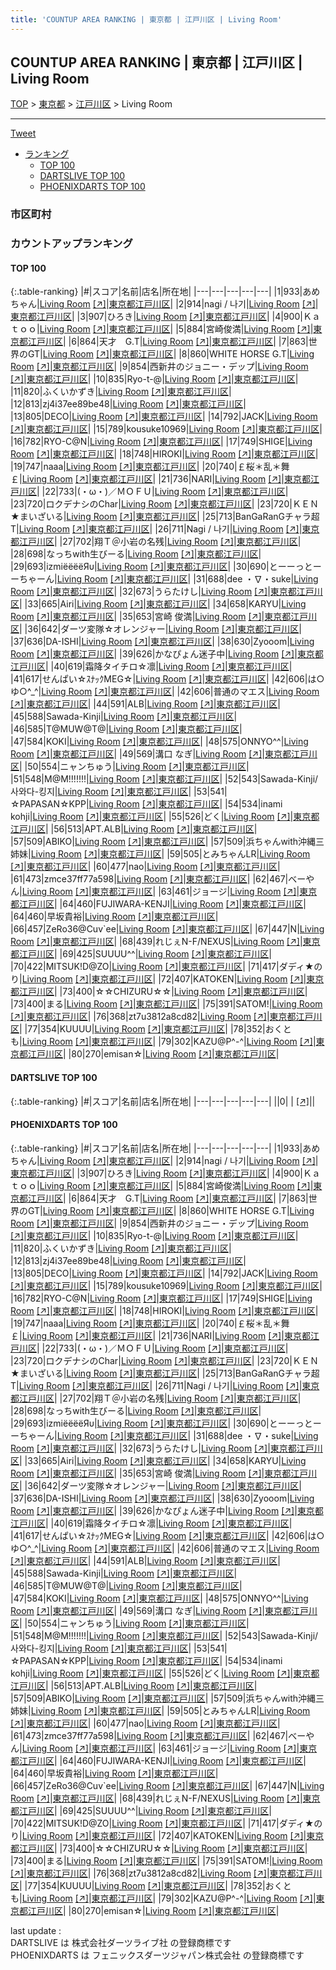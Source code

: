 ```yaml
---
title: 'COUNTUP AREA RANKING | 東京都 | 江戸川区 | Living Room'
---
```

## COUNTUP AREA RANKING | 東京都 | 江戸川区 | Living Room

[TOP](/darts/rank/) > [東京都](/darts/rank/東京都/) > [江戸川区](/darts/rank/東京都/江戸川区/) > Living Room

___

<a href="https://twitter.com/share?ref_src=twsrc%5Etfw" data-text="COUNTUP AREA RANKING | 東京都江戸川区Living Room" class="twitter-share-button" data-hashtags="DARTSLIVE,PHOENIXDARTS,darts,ダーツ" data-show-count="false">Tweet</a>

* [ランキング](#カウントアップランキング)
    * [TOP 100](#top-100)
    * [DARTSLIVE TOP 100](#dartslive-top-100)
    * [PHOENIXDARTS TOP 100](#phoenixdarts-top-100)

### 市区町村

<ul>

</ul>

### カウントアップランキング

#### TOP 100



{:.table-ranking}
|#|スコア|名前|店名|所在地|
|---|---|---|---|---|
|1|933|<span class="rank-name-pd">あめちゃん</span>|<a href="/darts/rank/shops/85830.html">Living Room</a> <a href="https://vs.phoenixdarts.com/jp/shop/shopDetailInfo/s_85830?s_seq=85830">[↗]</a>|<a href="/darts/rank/東京都/江戸川区">東京都江戸川区</a>|
|2|914|<span class="rank-name-pd">nagi / 나기</span>|<a href="/darts/rank/shops/85830.html">Living Room</a> <a href="https://vs.phoenixdarts.com/jp/shop/shopDetailInfo/s_85830?s_seq=85830">[↗]</a>|<a href="/darts/rank/東京都/江戸川区">東京都江戸川区</a>|
|3|907|<span class="rank-name-pd">ひろき</span>|<a href="/darts/rank/shops/85830.html">Living Room</a> <a href="https://vs.phoenixdarts.com/jp/shop/shopDetailInfo/s_85830?s_seq=85830">[↗]</a>|<a href="/darts/rank/東京都/江戸川区">東京都江戸川区</a>|
|4|900|<span class="rank-name-pd">Ｋａｔｏｏ</span>|<a href="/darts/rank/shops/85830.html">Living Room</a> <a href="https://vs.phoenixdarts.com/jp/shop/shopDetailInfo/s_85830?s_seq=85830">[↗]</a>|<a href="/darts/rank/東京都/江戸川区">東京都江戸川区</a>|
|5|884|<span class="rank-name-pd">宮崎俊満</span>|<a href="/darts/rank/shops/85830.html">Living Room</a> <a href="https://vs.phoenixdarts.com/jp/shop/shopDetailInfo/s_85830?s_seq=85830">[↗]</a>|<a href="/darts/rank/東京都/江戸川区">東京都江戸川区</a>|
|6|864|<span class="rank-name-pd">天才　G.T</span>|<a href="/darts/rank/shops/85830.html">Living Room</a> <a href="https://vs.phoenixdarts.com/jp/shop/shopDetailInfo/s_85830?s_seq=85830">[↗]</a>|<a href="/darts/rank/東京都/江戸川区">東京都江戸川区</a>|
|7|863|<span class="rank-name-pd">世界のGT</span>|<a href="/darts/rank/shops/85830.html">Living Room</a> <a href="https://vs.phoenixdarts.com/jp/shop/shopDetailInfo/s_85830?s_seq=85830">[↗]</a>|<a href="/darts/rank/東京都/江戸川区">東京都江戸川区</a>|
|8|860|<span class="rank-name-pd">WHITE HORSE G.T</span>|<a href="/darts/rank/shops/85830.html">Living Room</a> <a href="https://vs.phoenixdarts.com/jp/shop/shopDetailInfo/s_85830?s_seq=85830">[↗]</a>|<a href="/darts/rank/東京都/江戸川区">東京都江戸川区</a>|
|9|854|<span class="rank-name-pd">西新井のジョニー・デップ</span>|<a href="/darts/rank/shops/85830.html">Living Room</a> <a href="https://vs.phoenixdarts.com/jp/shop/shopDetailInfo/s_85830?s_seq=85830">[↗]</a>|<a href="/darts/rank/東京都/江戸川区">東京都江戸川区</a>|
|10|835|<span class="rank-name-pd">Ryo-t-@</span>|<a href="/darts/rank/shops/85830.html">Living Room</a> <a href="https://vs.phoenixdarts.com/jp/shop/shopDetailInfo/s_85830?s_seq=85830">[↗]</a>|<a href="/darts/rank/東京都/江戸川区">東京都江戸川区</a>|
|11|820|<span class="rank-name-pd">ふくいかずき</span>|<a href="/darts/rank/shops/85830.html">Living Room</a> <a href="https://vs.phoenixdarts.com/jp/shop/shopDetailInfo/s_85830?s_seq=85830">[↗]</a>|<a href="/darts/rank/東京都/江戸川区">東京都江戸川区</a>|
|12|813|<span class="rank-name-pd">zj4i37ee89be48</span>|<a href="/darts/rank/shops/85830.html">Living Room</a> <a href="https://vs.phoenixdarts.com/jp/shop/shopDetailInfo/s_85830?s_seq=85830">[↗]</a>|<a href="/darts/rank/東京都/江戸川区">東京都江戸川区</a>|
|13|805|<span class="rank-name-pd">DECO</span>|<a href="/darts/rank/shops/85830.html">Living Room</a> <a href="https://vs.phoenixdarts.com/jp/shop/shopDetailInfo/s_85830?s_seq=85830">[↗]</a>|<a href="/darts/rank/東京都/江戸川区">東京都江戸川区</a>|
|14|792|<span class="rank-name-pd">JACK</span>|<a href="/darts/rank/shops/85830.html">Living Room</a> <a href="https://vs.phoenixdarts.com/jp/shop/shopDetailInfo/s_85830?s_seq=85830">[↗]</a>|<a href="/darts/rank/東京都/江戸川区">東京都江戸川区</a>|
|15|789|<span class="rank-name-pd">kousuke10969</span>|<a href="/darts/rank/shops/85830.html">Living Room</a> <a href="https://vs.phoenixdarts.com/jp/shop/shopDetailInfo/s_85830?s_seq=85830">[↗]</a>|<a href="/darts/rank/東京都/江戸川区">東京都江戸川区</a>|
|16|782|<span class="rank-name-pd">RYO-C@N</span>|<a href="/darts/rank/shops/85830.html">Living Room</a> <a href="https://vs.phoenixdarts.com/jp/shop/shopDetailInfo/s_85830?s_seq=85830">[↗]</a>|<a href="/darts/rank/東京都/江戸川区">東京都江戸川区</a>|
|17|749|<span class="rank-name-pd">SHIGE</span>|<a href="/darts/rank/shops/85830.html">Living Room</a> <a href="https://vs.phoenixdarts.com/jp/shop/shopDetailInfo/s_85830?s_seq=85830">[↗]</a>|<a href="/darts/rank/東京都/江戸川区">東京都江戸川区</a>|
|18|748|<span class="rank-name-pd">HIROKI</span>|<a href="/darts/rank/shops/85830.html">Living Room</a> <a href="https://vs.phoenixdarts.com/jp/shop/shopDetailInfo/s_85830?s_seq=85830">[↗]</a>|<a href="/darts/rank/東京都/江戸川区">東京都江戸川区</a>|
|19|747|<span class="rank-name-pd">naaa</span>|<a href="/darts/rank/shops/85830.html">Living Room</a> <a href="https://vs.phoenixdarts.com/jp/shop/shopDetailInfo/s_85830?s_seq=85830">[↗]</a>|<a href="/darts/rank/東京都/江戸川区">東京都江戸川区</a>|
|20|740|<span class="rank-name-pd">￡桜＊乱＊舞￡</span>|<a href="/darts/rank/shops/85830.html">Living Room</a> <a href="https://vs.phoenixdarts.com/jp/shop/shopDetailInfo/s_85830?s_seq=85830">[↗]</a>|<a href="/darts/rank/東京都/江戸川区">東京都江戸川区</a>|
|21|736|<span class="rank-name-pd">NARI</span>|<a href="/darts/rank/shops/85830.html">Living Room</a> <a href="https://vs.phoenixdarts.com/jp/shop/shopDetailInfo/s_85830?s_seq=85830">[↗]</a>|<a href="/darts/rank/東京都/江戸川区">東京都江戸川区</a>|
|22|733|<span class="rank-name-pd">(・ω・)／ＭＯＦＵ</span>|<a href="/darts/rank/shops/85830.html">Living Room</a> <a href="https://vs.phoenixdarts.com/jp/shop/shopDetailInfo/s_85830?s_seq=85830">[↗]</a>|<a href="/darts/rank/東京都/江戸川区">東京都江戸川区</a>|
|23|720|<span class="rank-name-pd">ロクデナシのChar</span>|<a href="/darts/rank/shops/85830.html">Living Room</a> <a href="https://vs.phoenixdarts.com/jp/shop/shopDetailInfo/s_85830?s_seq=85830">[↗]</a>|<a href="/darts/rank/東京都/江戸川区">東京都江戸川区</a>|
|23|720|<span class="rank-name-pd">ＫＥＮ★まいざいる</span>|<a href="/darts/rank/shops/85830.html">Living Room</a> <a href="https://vs.phoenixdarts.com/jp/shop/shopDetailInfo/s_85830?s_seq=85830">[↗]</a>|<a href="/darts/rank/東京都/江戸川区">東京都江戸川区</a>|
|25|713|<span class="rank-name-pd">BanGaRanGチャラ超T</span>|<a href="/darts/rank/shops/85830.html">Living Room</a> <a href="https://vs.phoenixdarts.com/jp/shop/shopDetailInfo/s_85830?s_seq=85830">[↗]</a>|<a href="/darts/rank/東京都/江戸川区">東京都江戸川区</a>|
|26|711|<span class="rank-name-pd">Nagi / 나기</span>|<a href="/darts/rank/shops/85830.html">Living Room</a> <a href="https://vs.phoenixdarts.com/jp/shop/shopDetailInfo/s_85830?s_seq=85830">[↗]</a>|<a href="/darts/rank/東京都/江戸川区">東京都江戸川区</a>|
|27|702|<span class="rank-name-pd">翔Ｔ＠小岩の名残</span>|<a href="/darts/rank/shops/85830.html">Living Room</a> <a href="https://vs.phoenixdarts.com/jp/shop/shopDetailInfo/s_85830?s_seq=85830">[↗]</a>|<a href="/darts/rank/東京都/江戸川区">東京都江戸川区</a>|
|28|698|<span class="rank-name-pd">なっちwith生びーる</span>|<a href="/darts/rank/shops/85830.html">Living Room</a> <a href="https://vs.phoenixdarts.com/jp/shop/shopDetailInfo/s_85830?s_seq=85830">[↗]</a>|<a href="/darts/rank/東京都/江戸川区">東京都江戸川区</a>|
|29|693|<span class="rank-name-pd">izmiёёёёЯυ</span>|<a href="/darts/rank/shops/85830.html">Living Room</a> <a href="https://vs.phoenixdarts.com/jp/shop/shopDetailInfo/s_85830?s_seq=85830">[↗]</a>|<a href="/darts/rank/東京都/江戸川区">東京都江戸川区</a>|
|30|690|<span class="rank-name-pd">とーーっとーーちゃーん</span>|<a href="/darts/rank/shops/85830.html">Living Room</a> <a href="https://vs.phoenixdarts.com/jp/shop/shopDetailInfo/s_85830?s_seq=85830">[↗]</a>|<a href="/darts/rank/東京都/江戸川区">東京都江戸川区</a>|
|31|688|<span class="rank-name-pd">dee ・∇・suke</span>|<a href="/darts/rank/shops/85830.html">Living Room</a> <a href="https://vs.phoenixdarts.com/jp/shop/shopDetailInfo/s_85830?s_seq=85830">[↗]</a>|<a href="/darts/rank/東京都/江戸川区">東京都江戸川区</a>|
|32|673|<span class="rank-name-pd">うらたけし</span>|<a href="/darts/rank/shops/85830.html">Living Room</a> <a href="https://vs.phoenixdarts.com/jp/shop/shopDetailInfo/s_85830?s_seq=85830">[↗]</a>|<a href="/darts/rank/東京都/江戸川区">東京都江戸川区</a>|
|33|665|<span class="rank-name-pd">Airi</span>|<a href="/darts/rank/shops/85830.html">Living Room</a> <a href="https://vs.phoenixdarts.com/jp/shop/shopDetailInfo/s_85830?s_seq=85830">[↗]</a>|<a href="/darts/rank/東京都/江戸川区">東京都江戸川区</a>|
|34|658|<span class="rank-name-pd">KARYU</span>|<a href="/darts/rank/shops/85830.html">Living Room</a> <a href="https://vs.phoenixdarts.com/jp/shop/shopDetailInfo/s_85830?s_seq=85830">[↗]</a>|<a href="/darts/rank/東京都/江戸川区">東京都江戸川区</a>|
|35|653|<span class="rank-name-pd"><span class="pro-icon-pd"></span>宮崎 俊満</span>|<a href="/darts/rank/shops/85830.html">Living Room</a> <a href="https://vs.phoenixdarts.com/jp/shop/shopDetailInfo/s_85830?s_seq=85830">[↗]</a>|<a href="/darts/rank/東京都/江戸川区">東京都江戸川区</a>|
|36|642|<span class="rank-name-pd">ダーツ変隊☆オレンジャー</span>|<a href="/darts/rank/shops/85830.html">Living Room</a> <a href="https://vs.phoenixdarts.com/jp/shop/shopDetailInfo/s_85830?s_seq=85830">[↗]</a>|<a href="/darts/rank/東京都/江戸川区">東京都江戸川区</a>|
|37|636|<span class="rank-name-pd">DA-ISHI</span>|<a href="/darts/rank/shops/85830.html">Living Room</a> <a href="https://vs.phoenixdarts.com/jp/shop/shopDetailInfo/s_85830?s_seq=85830">[↗]</a>|<a href="/darts/rank/東京都/江戸川区">東京都江戸川区</a>|
|38|630|<span class="rank-name-pd">Zyooom</span>|<a href="/darts/rank/shops/85830.html">Living Room</a> <a href="https://vs.phoenixdarts.com/jp/shop/shopDetailInfo/s_85830?s_seq=85830">[↗]</a>|<a href="/darts/rank/東京都/江戸川区">東京都江戸川区</a>|
|39|626|<span class="rank-name-pd">かなぴょん迷子中</span>|<a href="/darts/rank/shops/85830.html">Living Room</a> <a href="https://vs.phoenixdarts.com/jp/shop/shopDetailInfo/s_85830?s_seq=85830">[↗]</a>|<a href="/darts/rank/東京都/江戸川区">東京都江戸川区</a>|
|40|619|<span class="rank-name-pd">霜降タイチロ☆凛</span>|<a href="/darts/rank/shops/85830.html">Living Room</a> <a href="https://vs.phoenixdarts.com/jp/shop/shopDetailInfo/s_85830?s_seq=85830">[↗]</a>|<a href="/darts/rank/東京都/江戸川区">東京都江戸川区</a>|
|41|617|<span class="rank-name-pd">せんぱい☆ｽﾅｯｸMEG☆</span>|<a href="/darts/rank/shops/85830.html">Living Room</a> <a href="https://vs.phoenixdarts.com/jp/shop/shopDetailInfo/s_85830?s_seq=85830">[↗]</a>|<a href="/darts/rank/東京都/江戸川区">東京都江戸川区</a>|
|42|606|<span class="rank-name-pd">は○ゆ○^_^</span>|<a href="/darts/rank/shops/85830.html">Living Room</a> <a href="https://vs.phoenixdarts.com/jp/shop/shopDetailInfo/s_85830?s_seq=85830">[↗]</a>|<a href="/darts/rank/東京都/江戸川区">東京都江戸川区</a>|
|42|606|<span class="rank-name-pd">普通のマエス</span>|<a href="/darts/rank/shops/85830.html">Living Room</a> <a href="https://vs.phoenixdarts.com/jp/shop/shopDetailInfo/s_85830?s_seq=85830">[↗]</a>|<a href="/darts/rank/東京都/江戸川区">東京都江戸川区</a>|
|44|591|<span class="rank-name-pd">ALB</span>|<a href="/darts/rank/shops/85830.html">Living Room</a> <a href="https://vs.phoenixdarts.com/jp/shop/shopDetailInfo/s_85830?s_seq=85830">[↗]</a>|<a href="/darts/rank/東京都/江戸川区">東京都江戸川区</a>|
|45|588|<span class="rank-name-pd">Sawada-Kinji</span>|<a href="/darts/rank/shops/85830.html">Living Room</a> <a href="https://vs.phoenixdarts.com/jp/shop/shopDetailInfo/s_85830?s_seq=85830">[↗]</a>|<a href="/darts/rank/東京都/江戸川区">東京都江戸川区</a>|
|46|585|<span class="rank-name-pd">T@MUW@T@</span>|<a href="/darts/rank/shops/85830.html">Living Room</a> <a href="https://vs.phoenixdarts.com/jp/shop/shopDetailInfo/s_85830?s_seq=85830">[↗]</a>|<a href="/darts/rank/東京都/江戸川区">東京都江戸川区</a>|
|47|584|<span class="rank-name-pd">KOKI</span>|<a href="/darts/rank/shops/85830.html">Living Room</a> <a href="https://vs.phoenixdarts.com/jp/shop/shopDetailInfo/s_85830?s_seq=85830">[↗]</a>|<a href="/darts/rank/東京都/江戸川区">東京都江戸川区</a>|
|48|575|<span class="rank-name-pd">ONNYO^^</span>|<a href="/darts/rank/shops/85830.html">Living Room</a> <a href="https://vs.phoenixdarts.com/jp/shop/shopDetailInfo/s_85830?s_seq=85830">[↗]</a>|<a href="/darts/rank/東京都/江戸川区">東京都江戸川区</a>|
|49|569|<span class="rank-name-pd">溝口 なぎ</span>|<a href="/darts/rank/shops/85830.html">Living Room</a> <a href="https://vs.phoenixdarts.com/jp/shop/shopDetailInfo/s_85830?s_seq=85830">[↗]</a>|<a href="/darts/rank/東京都/江戸川区">東京都江戸川区</a>|
|50|554|<span class="rank-name-pd">ニャンちゅう</span>|<a href="/darts/rank/shops/85830.html">Living Room</a> <a href="https://vs.phoenixdarts.com/jp/shop/shopDetailInfo/s_85830?s_seq=85830">[↗]</a>|<a href="/darts/rank/東京都/江戸川区">東京都江戸川区</a>|
|51|548|<span class="rank-name-pd">M@M!!!!!!!</span>|<a href="/darts/rank/shops/85830.html">Living Room</a> <a href="https://vs.phoenixdarts.com/jp/shop/shopDetailInfo/s_85830?s_seq=85830">[↗]</a>|<a href="/darts/rank/東京都/江戸川区">東京都江戸川区</a>|
|52|543|<span class="rank-name-pd">Sawada-Kinji/사와다-킹지</span>|<a href="/darts/rank/shops/85830.html">Living Room</a> <a href="https://vs.phoenixdarts.com/jp/shop/shopDetailInfo/s_85830?s_seq=85830">[↗]</a>|<a href="/darts/rank/東京都/江戸川区">東京都江戸川区</a>|
|53|541|<span class="rank-name-pd">☆PAPASAN☆KPP</span>|<a href="/darts/rank/shops/85830.html">Living Room</a> <a href="https://vs.phoenixdarts.com/jp/shop/shopDetailInfo/s_85830?s_seq=85830">[↗]</a>|<a href="/darts/rank/東京都/江戸川区">東京都江戸川区</a>|
|54|534|<span class="rank-name-pd">inami  kohji</span>|<a href="/darts/rank/shops/85830.html">Living Room</a> <a href="https://vs.phoenixdarts.com/jp/shop/shopDetailInfo/s_85830?s_seq=85830">[↗]</a>|<a href="/darts/rank/東京都/江戸川区">東京都江戸川区</a>|
|55|526|<span class="rank-name-pd">どく</span>|<a href="/darts/rank/shops/85830.html">Living Room</a> <a href="https://vs.phoenixdarts.com/jp/shop/shopDetailInfo/s_85830?s_seq=85830">[↗]</a>|<a href="/darts/rank/東京都/江戸川区">東京都江戸川区</a>|
|56|513|<span class="rank-name-pd">APT.ALB</span>|<a href="/darts/rank/shops/85830.html">Living Room</a> <a href="https://vs.phoenixdarts.com/jp/shop/shopDetailInfo/s_85830?s_seq=85830">[↗]</a>|<a href="/darts/rank/東京都/江戸川区">東京都江戸川区</a>|
|57|509|<span class="rank-name-pd">ABIKO</span>|<a href="/darts/rank/shops/85830.html">Living Room</a> <a href="https://vs.phoenixdarts.com/jp/shop/shopDetailInfo/s_85830?s_seq=85830">[↗]</a>|<a href="/darts/rank/東京都/江戸川区">東京都江戸川区</a>|
|57|509|<span class="rank-name-pd">浜ちゃんwith沖縄三姉妹</span>|<a href="/darts/rank/shops/85830.html">Living Room</a> <a href="https://vs.phoenixdarts.com/jp/shop/shopDetailInfo/s_85830?s_seq=85830">[↗]</a>|<a href="/darts/rank/東京都/江戸川区">東京都江戸川区</a>|
|59|505|<span class="rank-name-pd">とみちゃんLR</span>|<a href="/darts/rank/shops/85830.html">Living Room</a> <a href="https://vs.phoenixdarts.com/jp/shop/shopDetailInfo/s_85830?s_seq=85830">[↗]</a>|<a href="/darts/rank/東京都/江戸川区">東京都江戸川区</a>|
|60|477|<span class="rank-name-pd">nao</span>|<a href="/darts/rank/shops/85830.html">Living Room</a> <a href="https://vs.phoenixdarts.com/jp/shop/shopDetailInfo/s_85830?s_seq=85830">[↗]</a>|<a href="/darts/rank/東京都/江戸川区">東京都江戸川区</a>|
|61|473|<span class="rank-name-pd">zmce37ff77a598</span>|<a href="/darts/rank/shops/85830.html">Living Room</a> <a href="https://vs.phoenixdarts.com/jp/shop/shopDetailInfo/s_85830?s_seq=85830">[↗]</a>|<a href="/darts/rank/東京都/江戸川区">東京都江戸川区</a>|
|62|467|<span class="rank-name-pd">べーやん</span>|<a href="/darts/rank/shops/85830.html">Living Room</a> <a href="https://vs.phoenixdarts.com/jp/shop/shopDetailInfo/s_85830?s_seq=85830">[↗]</a>|<a href="/darts/rank/東京都/江戸川区">東京都江戸川区</a>|
|63|461|<span class="rank-name-pd">ジョージ</span>|<a href="/darts/rank/shops/85830.html">Living Room</a> <a href="https://vs.phoenixdarts.com/jp/shop/shopDetailInfo/s_85830?s_seq=85830">[↗]</a>|<a href="/darts/rank/東京都/江戸川区">東京都江戸川区</a>|
|64|460|<span class="rank-name-pd">FUJIWARA-KENJI</span>|<a href="/darts/rank/shops/85830.html">Living Room</a> <a href="https://vs.phoenixdarts.com/jp/shop/shopDetailInfo/s_85830?s_seq=85830">[↗]</a>|<a href="/darts/rank/東京都/江戸川区">東京都江戸川区</a>|
|64|460|<span class="rank-name-pd">早坂貴裕</span>|<a href="/darts/rank/shops/85830.html">Living Room</a> <a href="https://vs.phoenixdarts.com/jp/shop/shopDetailInfo/s_85830?s_seq=85830">[↗]</a>|<a href="/darts/rank/東京都/江戸川区">東京都江戸川区</a>|
|66|457|<span class="rank-name-pd">ZeRo36@Cuv`ee</span>|<a href="/darts/rank/shops/85830.html">Living Room</a> <a href="https://vs.phoenixdarts.com/jp/shop/shopDetailInfo/s_85830?s_seq=85830">[↗]</a>|<a href="/darts/rank/東京都/江戸川区">東京都江戸川区</a>|
|67|447|<span class="rank-name-pd">N</span>|<a href="/darts/rank/shops/85830.html">Living Room</a> <a href="https://vs.phoenixdarts.com/jp/shop/shopDetailInfo/s_85830?s_seq=85830">[↗]</a>|<a href="/darts/rank/東京都/江戸川区">東京都江戸川区</a>|
|68|439|<span class="rank-name-pd">れじぇN-F/NEXUS</span>|<a href="/darts/rank/shops/85830.html">Living Room</a> <a href="https://vs.phoenixdarts.com/jp/shop/shopDetailInfo/s_85830?s_seq=85830">[↗]</a>|<a href="/darts/rank/東京都/江戸川区">東京都江戸川区</a>|
|69|425|<span class="rank-name-pd">SUUUU^^</span>|<a href="/darts/rank/shops/85830.html">Living Room</a> <a href="https://vs.phoenixdarts.com/jp/shop/shopDetailInfo/s_85830?s_seq=85830">[↗]</a>|<a href="/darts/rank/東京都/江戸川区">東京都江戸川区</a>|
|70|422|<span class="rank-name-pd">MITSUK!D@ZO</span>|<a href="/darts/rank/shops/85830.html">Living Room</a> <a href="https://vs.phoenixdarts.com/jp/shop/shopDetailInfo/s_85830?s_seq=85830">[↗]</a>|<a href="/darts/rank/東京都/江戸川区">東京都江戸川区</a>|
|71|417|<span class="rank-name-pd">ダディ★のり</span>|<a href="/darts/rank/shops/85830.html">Living Room</a> <a href="https://vs.phoenixdarts.com/jp/shop/shopDetailInfo/s_85830?s_seq=85830">[↗]</a>|<a href="/darts/rank/東京都/江戸川区">東京都江戸川区</a>|
|72|407|<span class="rank-name-pd">KATOKEN</span>|<a href="/darts/rank/shops/85830.html">Living Room</a> <a href="https://vs.phoenixdarts.com/jp/shop/shopDetailInfo/s_85830?s_seq=85830">[↗]</a>|<a href="/darts/rank/東京都/江戸川区">東京都江戸川区</a>|
|73|400|<span class="rank-name-pd">☆☆CHIZURU☆☆</span>|<a href="/darts/rank/shops/85830.html">Living Room</a> <a href="https://vs.phoenixdarts.com/jp/shop/shopDetailInfo/s_85830?s_seq=85830">[↗]</a>|<a href="/darts/rank/東京都/江戸川区">東京都江戸川区</a>|
|73|400|<span class="rank-name-pd">まる</span>|<a href="/darts/rank/shops/85830.html">Living Room</a> <a href="https://vs.phoenixdarts.com/jp/shop/shopDetailInfo/s_85830?s_seq=85830">[↗]</a>|<a href="/darts/rank/東京都/江戸川区">東京都江戸川区</a>|
|75|391|<span class="rank-name-pd">SATOM!</span>|<a href="/darts/rank/shops/85830.html">Living Room</a> <a href="https://vs.phoenixdarts.com/jp/shop/shopDetailInfo/s_85830?s_seq=85830">[↗]</a>|<a href="/darts/rank/東京都/江戸川区">東京都江戸川区</a>|
|76|368|<span class="rank-name-pd">zt7u3812a8cd82</span>|<a href="/darts/rank/shops/85830.html">Living Room</a> <a href="https://vs.phoenixdarts.com/jp/shop/shopDetailInfo/s_85830?s_seq=85830">[↗]</a>|<a href="/darts/rank/東京都/江戸川区">東京都江戸川区</a>|
|77|354|<span class="rank-name-pd">KUUUU</span>|<a href="/darts/rank/shops/85830.html">Living Room</a> <a href="https://vs.phoenixdarts.com/jp/shop/shopDetailInfo/s_85830?s_seq=85830">[↗]</a>|<a href="/darts/rank/東京都/江戸川区">東京都江戸川区</a>|
|78|352|<span class="rank-name-pd">おくとも</span>|<a href="/darts/rank/shops/85830.html">Living Room</a> <a href="https://vs.phoenixdarts.com/jp/shop/shopDetailInfo/s_85830?s_seq=85830">[↗]</a>|<a href="/darts/rank/東京都/江戸川区">東京都江戸川区</a>|
|79|302|<span class="rank-name-pd">KAZU@P^-^</span>|<a href="/darts/rank/shops/85830.html">Living Room</a> <a href="https://vs.phoenixdarts.com/jp/shop/shopDetailInfo/s_85830?s_seq=85830">[↗]</a>|<a href="/darts/rank/東京都/江戸川区">東京都江戸川区</a>|
|80|270|<span class="rank-name-pd">emisan☆</span>|<a href="/darts/rank/shops/85830.html">Living Room</a> <a href="https://vs.phoenixdarts.com/jp/shop/shopDetailInfo/s_85830?s_seq=85830">[↗]</a>|<a href="/darts/rank/東京都/江戸川区">東京都江戸川区</a>|


#### DARTSLIVE TOP 100



{:.table-ranking}
|#|スコア|名前|店名|所在地|
|---|---|---|---|---|
||0|<span class="rank-name-dl"> </span>|<a href="/darts/rank/shops/.html"></a> <a href="">[↗]</a>|<a href="/darts/rank//"></a>|


#### PHOENIXDARTS TOP 100



{:.table-ranking}
|#|スコア|名前|店名|所在地|
|---|---|---|---|---|
|1|933|<span class="rank-name-pd">あめちゃん</span>|<a href="/darts/rank/shops/85830.html">Living Room</a> <a href="https://vs.phoenixdarts.com/jp/shop/shopDetailInfo/s_85830?s_seq=85830">[↗]</a>|<a href="/darts/rank/東京都/江戸川区">東京都江戸川区</a>|
|2|914|<span class="rank-name-pd">nagi / 나기</span>|<a href="/darts/rank/shops/85830.html">Living Room</a> <a href="https://vs.phoenixdarts.com/jp/shop/shopDetailInfo/s_85830?s_seq=85830">[↗]</a>|<a href="/darts/rank/東京都/江戸川区">東京都江戸川区</a>|
|3|907|<span class="rank-name-pd">ひろき</span>|<a href="/darts/rank/shops/85830.html">Living Room</a> <a href="https://vs.phoenixdarts.com/jp/shop/shopDetailInfo/s_85830?s_seq=85830">[↗]</a>|<a href="/darts/rank/東京都/江戸川区">東京都江戸川区</a>|
|4|900|<span class="rank-name-pd">Ｋａｔｏｏ</span>|<a href="/darts/rank/shops/85830.html">Living Room</a> <a href="https://vs.phoenixdarts.com/jp/shop/shopDetailInfo/s_85830?s_seq=85830">[↗]</a>|<a href="/darts/rank/東京都/江戸川区">東京都江戸川区</a>|
|5|884|<span class="rank-name-pd">宮崎俊満</span>|<a href="/darts/rank/shops/85830.html">Living Room</a> <a href="https://vs.phoenixdarts.com/jp/shop/shopDetailInfo/s_85830?s_seq=85830">[↗]</a>|<a href="/darts/rank/東京都/江戸川区">東京都江戸川区</a>|
|6|864|<span class="rank-name-pd">天才　G.T</span>|<a href="/darts/rank/shops/85830.html">Living Room</a> <a href="https://vs.phoenixdarts.com/jp/shop/shopDetailInfo/s_85830?s_seq=85830">[↗]</a>|<a href="/darts/rank/東京都/江戸川区">東京都江戸川区</a>|
|7|863|<span class="rank-name-pd">世界のGT</span>|<a href="/darts/rank/shops/85830.html">Living Room</a> <a href="https://vs.phoenixdarts.com/jp/shop/shopDetailInfo/s_85830?s_seq=85830">[↗]</a>|<a href="/darts/rank/東京都/江戸川区">東京都江戸川区</a>|
|8|860|<span class="rank-name-pd">WHITE HORSE G.T</span>|<a href="/darts/rank/shops/85830.html">Living Room</a> <a href="https://vs.phoenixdarts.com/jp/shop/shopDetailInfo/s_85830?s_seq=85830">[↗]</a>|<a href="/darts/rank/東京都/江戸川区">東京都江戸川区</a>|
|9|854|<span class="rank-name-pd">西新井のジョニー・デップ</span>|<a href="/darts/rank/shops/85830.html">Living Room</a> <a href="https://vs.phoenixdarts.com/jp/shop/shopDetailInfo/s_85830?s_seq=85830">[↗]</a>|<a href="/darts/rank/東京都/江戸川区">東京都江戸川区</a>|
|10|835|<span class="rank-name-pd">Ryo-t-@</span>|<a href="/darts/rank/shops/85830.html">Living Room</a> <a href="https://vs.phoenixdarts.com/jp/shop/shopDetailInfo/s_85830?s_seq=85830">[↗]</a>|<a href="/darts/rank/東京都/江戸川区">東京都江戸川区</a>|
|11|820|<span class="rank-name-pd">ふくいかずき</span>|<a href="/darts/rank/shops/85830.html">Living Room</a> <a href="https://vs.phoenixdarts.com/jp/shop/shopDetailInfo/s_85830?s_seq=85830">[↗]</a>|<a href="/darts/rank/東京都/江戸川区">東京都江戸川区</a>|
|12|813|<span class="rank-name-pd">zj4i37ee89be48</span>|<a href="/darts/rank/shops/85830.html">Living Room</a> <a href="https://vs.phoenixdarts.com/jp/shop/shopDetailInfo/s_85830?s_seq=85830">[↗]</a>|<a href="/darts/rank/東京都/江戸川区">東京都江戸川区</a>|
|13|805|<span class="rank-name-pd">DECO</span>|<a href="/darts/rank/shops/85830.html">Living Room</a> <a href="https://vs.phoenixdarts.com/jp/shop/shopDetailInfo/s_85830?s_seq=85830">[↗]</a>|<a href="/darts/rank/東京都/江戸川区">東京都江戸川区</a>|
|14|792|<span class="rank-name-pd">JACK</span>|<a href="/darts/rank/shops/85830.html">Living Room</a> <a href="https://vs.phoenixdarts.com/jp/shop/shopDetailInfo/s_85830?s_seq=85830">[↗]</a>|<a href="/darts/rank/東京都/江戸川区">東京都江戸川区</a>|
|15|789|<span class="rank-name-pd">kousuke10969</span>|<a href="/darts/rank/shops/85830.html">Living Room</a> <a href="https://vs.phoenixdarts.com/jp/shop/shopDetailInfo/s_85830?s_seq=85830">[↗]</a>|<a href="/darts/rank/東京都/江戸川区">東京都江戸川区</a>|
|16|782|<span class="rank-name-pd">RYO-C@N</span>|<a href="/darts/rank/shops/85830.html">Living Room</a> <a href="https://vs.phoenixdarts.com/jp/shop/shopDetailInfo/s_85830?s_seq=85830">[↗]</a>|<a href="/darts/rank/東京都/江戸川区">東京都江戸川区</a>|
|17|749|<span class="rank-name-pd">SHIGE</span>|<a href="/darts/rank/shops/85830.html">Living Room</a> <a href="https://vs.phoenixdarts.com/jp/shop/shopDetailInfo/s_85830?s_seq=85830">[↗]</a>|<a href="/darts/rank/東京都/江戸川区">東京都江戸川区</a>|
|18|748|<span class="rank-name-pd">HIROKI</span>|<a href="/darts/rank/shops/85830.html">Living Room</a> <a href="https://vs.phoenixdarts.com/jp/shop/shopDetailInfo/s_85830?s_seq=85830">[↗]</a>|<a href="/darts/rank/東京都/江戸川区">東京都江戸川区</a>|
|19|747|<span class="rank-name-pd">naaa</span>|<a href="/darts/rank/shops/85830.html">Living Room</a> <a href="https://vs.phoenixdarts.com/jp/shop/shopDetailInfo/s_85830?s_seq=85830">[↗]</a>|<a href="/darts/rank/東京都/江戸川区">東京都江戸川区</a>|
|20|740|<span class="rank-name-pd">￡桜＊乱＊舞￡</span>|<a href="/darts/rank/shops/85830.html">Living Room</a> <a href="https://vs.phoenixdarts.com/jp/shop/shopDetailInfo/s_85830?s_seq=85830">[↗]</a>|<a href="/darts/rank/東京都/江戸川区">東京都江戸川区</a>|
|21|736|<span class="rank-name-pd">NARI</span>|<a href="/darts/rank/shops/85830.html">Living Room</a> <a href="https://vs.phoenixdarts.com/jp/shop/shopDetailInfo/s_85830?s_seq=85830">[↗]</a>|<a href="/darts/rank/東京都/江戸川区">東京都江戸川区</a>|
|22|733|<span class="rank-name-pd">(・ω・)／ＭＯＦＵ</span>|<a href="/darts/rank/shops/85830.html">Living Room</a> <a href="https://vs.phoenixdarts.com/jp/shop/shopDetailInfo/s_85830?s_seq=85830">[↗]</a>|<a href="/darts/rank/東京都/江戸川区">東京都江戸川区</a>|
|23|720|<span class="rank-name-pd">ロクデナシのChar</span>|<a href="/darts/rank/shops/85830.html">Living Room</a> <a href="https://vs.phoenixdarts.com/jp/shop/shopDetailInfo/s_85830?s_seq=85830">[↗]</a>|<a href="/darts/rank/東京都/江戸川区">東京都江戸川区</a>|
|23|720|<span class="rank-name-pd">ＫＥＮ★まいざいる</span>|<a href="/darts/rank/shops/85830.html">Living Room</a> <a href="https://vs.phoenixdarts.com/jp/shop/shopDetailInfo/s_85830?s_seq=85830">[↗]</a>|<a href="/darts/rank/東京都/江戸川区">東京都江戸川区</a>|
|25|713|<span class="rank-name-pd">BanGaRanGチャラ超T</span>|<a href="/darts/rank/shops/85830.html">Living Room</a> <a href="https://vs.phoenixdarts.com/jp/shop/shopDetailInfo/s_85830?s_seq=85830">[↗]</a>|<a href="/darts/rank/東京都/江戸川区">東京都江戸川区</a>|
|26|711|<span class="rank-name-pd">Nagi / 나기</span>|<a href="/darts/rank/shops/85830.html">Living Room</a> <a href="https://vs.phoenixdarts.com/jp/shop/shopDetailInfo/s_85830?s_seq=85830">[↗]</a>|<a href="/darts/rank/東京都/江戸川区">東京都江戸川区</a>|
|27|702|<span class="rank-name-pd">翔Ｔ＠小岩の名残</span>|<a href="/darts/rank/shops/85830.html">Living Room</a> <a href="https://vs.phoenixdarts.com/jp/shop/shopDetailInfo/s_85830?s_seq=85830">[↗]</a>|<a href="/darts/rank/東京都/江戸川区">東京都江戸川区</a>|
|28|698|<span class="rank-name-pd">なっちwith生びーる</span>|<a href="/darts/rank/shops/85830.html">Living Room</a> <a href="https://vs.phoenixdarts.com/jp/shop/shopDetailInfo/s_85830?s_seq=85830">[↗]</a>|<a href="/darts/rank/東京都/江戸川区">東京都江戸川区</a>|
|29|693|<span class="rank-name-pd">izmiёёёёЯυ</span>|<a href="/darts/rank/shops/85830.html">Living Room</a> <a href="https://vs.phoenixdarts.com/jp/shop/shopDetailInfo/s_85830?s_seq=85830">[↗]</a>|<a href="/darts/rank/東京都/江戸川区">東京都江戸川区</a>|
|30|690|<span class="rank-name-pd">とーーっとーーちゃーん</span>|<a href="/darts/rank/shops/85830.html">Living Room</a> <a href="https://vs.phoenixdarts.com/jp/shop/shopDetailInfo/s_85830?s_seq=85830">[↗]</a>|<a href="/darts/rank/東京都/江戸川区">東京都江戸川区</a>|
|31|688|<span class="rank-name-pd">dee ・∇・suke</span>|<a href="/darts/rank/shops/85830.html">Living Room</a> <a href="https://vs.phoenixdarts.com/jp/shop/shopDetailInfo/s_85830?s_seq=85830">[↗]</a>|<a href="/darts/rank/東京都/江戸川区">東京都江戸川区</a>|
|32|673|<span class="rank-name-pd">うらたけし</span>|<a href="/darts/rank/shops/85830.html">Living Room</a> <a href="https://vs.phoenixdarts.com/jp/shop/shopDetailInfo/s_85830?s_seq=85830">[↗]</a>|<a href="/darts/rank/東京都/江戸川区">東京都江戸川区</a>|
|33|665|<span class="rank-name-pd">Airi</span>|<a href="/darts/rank/shops/85830.html">Living Room</a> <a href="https://vs.phoenixdarts.com/jp/shop/shopDetailInfo/s_85830?s_seq=85830">[↗]</a>|<a href="/darts/rank/東京都/江戸川区">東京都江戸川区</a>|
|34|658|<span class="rank-name-pd">KARYU</span>|<a href="/darts/rank/shops/85830.html">Living Room</a> <a href="https://vs.phoenixdarts.com/jp/shop/shopDetailInfo/s_85830?s_seq=85830">[↗]</a>|<a href="/darts/rank/東京都/江戸川区">東京都江戸川区</a>|
|35|653|<span class="rank-name-pd"><span class="pro-icon-pd"></span>宮崎 俊満</span>|<a href="/darts/rank/shops/85830.html">Living Room</a> <a href="https://vs.phoenixdarts.com/jp/shop/shopDetailInfo/s_85830?s_seq=85830">[↗]</a>|<a href="/darts/rank/東京都/江戸川区">東京都江戸川区</a>|
|36|642|<span class="rank-name-pd">ダーツ変隊☆オレンジャー</span>|<a href="/darts/rank/shops/85830.html">Living Room</a> <a href="https://vs.phoenixdarts.com/jp/shop/shopDetailInfo/s_85830?s_seq=85830">[↗]</a>|<a href="/darts/rank/東京都/江戸川区">東京都江戸川区</a>|
|37|636|<span class="rank-name-pd">DA-ISHI</span>|<a href="/darts/rank/shops/85830.html">Living Room</a> <a href="https://vs.phoenixdarts.com/jp/shop/shopDetailInfo/s_85830?s_seq=85830">[↗]</a>|<a href="/darts/rank/東京都/江戸川区">東京都江戸川区</a>|
|38|630|<span class="rank-name-pd">Zyooom</span>|<a href="/darts/rank/shops/85830.html">Living Room</a> <a href="https://vs.phoenixdarts.com/jp/shop/shopDetailInfo/s_85830?s_seq=85830">[↗]</a>|<a href="/darts/rank/東京都/江戸川区">東京都江戸川区</a>|
|39|626|<span class="rank-name-pd">かなぴょん迷子中</span>|<a href="/darts/rank/shops/85830.html">Living Room</a> <a href="https://vs.phoenixdarts.com/jp/shop/shopDetailInfo/s_85830?s_seq=85830">[↗]</a>|<a href="/darts/rank/東京都/江戸川区">東京都江戸川区</a>|
|40|619|<span class="rank-name-pd">霜降タイチロ☆凛</span>|<a href="/darts/rank/shops/85830.html">Living Room</a> <a href="https://vs.phoenixdarts.com/jp/shop/shopDetailInfo/s_85830?s_seq=85830">[↗]</a>|<a href="/darts/rank/東京都/江戸川区">東京都江戸川区</a>|
|41|617|<span class="rank-name-pd">せんぱい☆ｽﾅｯｸMEG☆</span>|<a href="/darts/rank/shops/85830.html">Living Room</a> <a href="https://vs.phoenixdarts.com/jp/shop/shopDetailInfo/s_85830?s_seq=85830">[↗]</a>|<a href="/darts/rank/東京都/江戸川区">東京都江戸川区</a>|
|42|606|<span class="rank-name-pd">は○ゆ○^_^</span>|<a href="/darts/rank/shops/85830.html">Living Room</a> <a href="https://vs.phoenixdarts.com/jp/shop/shopDetailInfo/s_85830?s_seq=85830">[↗]</a>|<a href="/darts/rank/東京都/江戸川区">東京都江戸川区</a>|
|42|606|<span class="rank-name-pd">普通のマエス</span>|<a href="/darts/rank/shops/85830.html">Living Room</a> <a href="https://vs.phoenixdarts.com/jp/shop/shopDetailInfo/s_85830?s_seq=85830">[↗]</a>|<a href="/darts/rank/東京都/江戸川区">東京都江戸川区</a>|
|44|591|<span class="rank-name-pd">ALB</span>|<a href="/darts/rank/shops/85830.html">Living Room</a> <a href="https://vs.phoenixdarts.com/jp/shop/shopDetailInfo/s_85830?s_seq=85830">[↗]</a>|<a href="/darts/rank/東京都/江戸川区">東京都江戸川区</a>|
|45|588|<span class="rank-name-pd">Sawada-Kinji</span>|<a href="/darts/rank/shops/85830.html">Living Room</a> <a href="https://vs.phoenixdarts.com/jp/shop/shopDetailInfo/s_85830?s_seq=85830">[↗]</a>|<a href="/darts/rank/東京都/江戸川区">東京都江戸川区</a>|
|46|585|<span class="rank-name-pd">T@MUW@T@</span>|<a href="/darts/rank/shops/85830.html">Living Room</a> <a href="https://vs.phoenixdarts.com/jp/shop/shopDetailInfo/s_85830?s_seq=85830">[↗]</a>|<a href="/darts/rank/東京都/江戸川区">東京都江戸川区</a>|
|47|584|<span class="rank-name-pd">KOKI</span>|<a href="/darts/rank/shops/85830.html">Living Room</a> <a href="https://vs.phoenixdarts.com/jp/shop/shopDetailInfo/s_85830?s_seq=85830">[↗]</a>|<a href="/darts/rank/東京都/江戸川区">東京都江戸川区</a>|
|48|575|<span class="rank-name-pd">ONNYO^^</span>|<a href="/darts/rank/shops/85830.html">Living Room</a> <a href="https://vs.phoenixdarts.com/jp/shop/shopDetailInfo/s_85830?s_seq=85830">[↗]</a>|<a href="/darts/rank/東京都/江戸川区">東京都江戸川区</a>|
|49|569|<span class="rank-name-pd">溝口 なぎ</span>|<a href="/darts/rank/shops/85830.html">Living Room</a> <a href="https://vs.phoenixdarts.com/jp/shop/shopDetailInfo/s_85830?s_seq=85830">[↗]</a>|<a href="/darts/rank/東京都/江戸川区">東京都江戸川区</a>|
|50|554|<span class="rank-name-pd">ニャンちゅう</span>|<a href="/darts/rank/shops/85830.html">Living Room</a> <a href="https://vs.phoenixdarts.com/jp/shop/shopDetailInfo/s_85830?s_seq=85830">[↗]</a>|<a href="/darts/rank/東京都/江戸川区">東京都江戸川区</a>|
|51|548|<span class="rank-name-pd">M@M!!!!!!!</span>|<a href="/darts/rank/shops/85830.html">Living Room</a> <a href="https://vs.phoenixdarts.com/jp/shop/shopDetailInfo/s_85830?s_seq=85830">[↗]</a>|<a href="/darts/rank/東京都/江戸川区">東京都江戸川区</a>|
|52|543|<span class="rank-name-pd">Sawada-Kinji/사와다-킹지</span>|<a href="/darts/rank/shops/85830.html">Living Room</a> <a href="https://vs.phoenixdarts.com/jp/shop/shopDetailInfo/s_85830?s_seq=85830">[↗]</a>|<a href="/darts/rank/東京都/江戸川区">東京都江戸川区</a>|
|53|541|<span class="rank-name-pd">☆PAPASAN☆KPP</span>|<a href="/darts/rank/shops/85830.html">Living Room</a> <a href="https://vs.phoenixdarts.com/jp/shop/shopDetailInfo/s_85830?s_seq=85830">[↗]</a>|<a href="/darts/rank/東京都/江戸川区">東京都江戸川区</a>|
|54|534|<span class="rank-name-pd">inami  kohji</span>|<a href="/darts/rank/shops/85830.html">Living Room</a> <a href="https://vs.phoenixdarts.com/jp/shop/shopDetailInfo/s_85830?s_seq=85830">[↗]</a>|<a href="/darts/rank/東京都/江戸川区">東京都江戸川区</a>|
|55|526|<span class="rank-name-pd">どく</span>|<a href="/darts/rank/shops/85830.html">Living Room</a> <a href="https://vs.phoenixdarts.com/jp/shop/shopDetailInfo/s_85830?s_seq=85830">[↗]</a>|<a href="/darts/rank/東京都/江戸川区">東京都江戸川区</a>|
|56|513|<span class="rank-name-pd">APT.ALB</span>|<a href="/darts/rank/shops/85830.html">Living Room</a> <a href="https://vs.phoenixdarts.com/jp/shop/shopDetailInfo/s_85830?s_seq=85830">[↗]</a>|<a href="/darts/rank/東京都/江戸川区">東京都江戸川区</a>|
|57|509|<span class="rank-name-pd">ABIKO</span>|<a href="/darts/rank/shops/85830.html">Living Room</a> <a href="https://vs.phoenixdarts.com/jp/shop/shopDetailInfo/s_85830?s_seq=85830">[↗]</a>|<a href="/darts/rank/東京都/江戸川区">東京都江戸川区</a>|
|57|509|<span class="rank-name-pd">浜ちゃんwith沖縄三姉妹</span>|<a href="/darts/rank/shops/85830.html">Living Room</a> <a href="https://vs.phoenixdarts.com/jp/shop/shopDetailInfo/s_85830?s_seq=85830">[↗]</a>|<a href="/darts/rank/東京都/江戸川区">東京都江戸川区</a>|
|59|505|<span class="rank-name-pd">とみちゃんLR</span>|<a href="/darts/rank/shops/85830.html">Living Room</a> <a href="https://vs.phoenixdarts.com/jp/shop/shopDetailInfo/s_85830?s_seq=85830">[↗]</a>|<a href="/darts/rank/東京都/江戸川区">東京都江戸川区</a>|
|60|477|<span class="rank-name-pd">nao</span>|<a href="/darts/rank/shops/85830.html">Living Room</a> <a href="https://vs.phoenixdarts.com/jp/shop/shopDetailInfo/s_85830?s_seq=85830">[↗]</a>|<a href="/darts/rank/東京都/江戸川区">東京都江戸川区</a>|
|61|473|<span class="rank-name-pd">zmce37ff77a598</span>|<a href="/darts/rank/shops/85830.html">Living Room</a> <a href="https://vs.phoenixdarts.com/jp/shop/shopDetailInfo/s_85830?s_seq=85830">[↗]</a>|<a href="/darts/rank/東京都/江戸川区">東京都江戸川区</a>|
|62|467|<span class="rank-name-pd">べーやん</span>|<a href="/darts/rank/shops/85830.html">Living Room</a> <a href="https://vs.phoenixdarts.com/jp/shop/shopDetailInfo/s_85830?s_seq=85830">[↗]</a>|<a href="/darts/rank/東京都/江戸川区">東京都江戸川区</a>|
|63|461|<span class="rank-name-pd">ジョージ</span>|<a href="/darts/rank/shops/85830.html">Living Room</a> <a href="https://vs.phoenixdarts.com/jp/shop/shopDetailInfo/s_85830?s_seq=85830">[↗]</a>|<a href="/darts/rank/東京都/江戸川区">東京都江戸川区</a>|
|64|460|<span class="rank-name-pd">FUJIWARA-KENJI</span>|<a href="/darts/rank/shops/85830.html">Living Room</a> <a href="https://vs.phoenixdarts.com/jp/shop/shopDetailInfo/s_85830?s_seq=85830">[↗]</a>|<a href="/darts/rank/東京都/江戸川区">東京都江戸川区</a>|
|64|460|<span class="rank-name-pd">早坂貴裕</span>|<a href="/darts/rank/shops/85830.html">Living Room</a> <a href="https://vs.phoenixdarts.com/jp/shop/shopDetailInfo/s_85830?s_seq=85830">[↗]</a>|<a href="/darts/rank/東京都/江戸川区">東京都江戸川区</a>|
|66|457|<span class="rank-name-pd">ZeRo36@Cuv`ee</span>|<a href="/darts/rank/shops/85830.html">Living Room</a> <a href="https://vs.phoenixdarts.com/jp/shop/shopDetailInfo/s_85830?s_seq=85830">[↗]</a>|<a href="/darts/rank/東京都/江戸川区">東京都江戸川区</a>|
|67|447|<span class="rank-name-pd">N</span>|<a href="/darts/rank/shops/85830.html">Living Room</a> <a href="https://vs.phoenixdarts.com/jp/shop/shopDetailInfo/s_85830?s_seq=85830">[↗]</a>|<a href="/darts/rank/東京都/江戸川区">東京都江戸川区</a>|
|68|439|<span class="rank-name-pd">れじぇN-F/NEXUS</span>|<a href="/darts/rank/shops/85830.html">Living Room</a> <a href="https://vs.phoenixdarts.com/jp/shop/shopDetailInfo/s_85830?s_seq=85830">[↗]</a>|<a href="/darts/rank/東京都/江戸川区">東京都江戸川区</a>|
|69|425|<span class="rank-name-pd">SUUUU^^</span>|<a href="/darts/rank/shops/85830.html">Living Room</a> <a href="https://vs.phoenixdarts.com/jp/shop/shopDetailInfo/s_85830?s_seq=85830">[↗]</a>|<a href="/darts/rank/東京都/江戸川区">東京都江戸川区</a>|
|70|422|<span class="rank-name-pd">MITSUK!D@ZO</span>|<a href="/darts/rank/shops/85830.html">Living Room</a> <a href="https://vs.phoenixdarts.com/jp/shop/shopDetailInfo/s_85830?s_seq=85830">[↗]</a>|<a href="/darts/rank/東京都/江戸川区">東京都江戸川区</a>|
|71|417|<span class="rank-name-pd">ダディ★のり</span>|<a href="/darts/rank/shops/85830.html">Living Room</a> <a href="https://vs.phoenixdarts.com/jp/shop/shopDetailInfo/s_85830?s_seq=85830">[↗]</a>|<a href="/darts/rank/東京都/江戸川区">東京都江戸川区</a>|
|72|407|<span class="rank-name-pd">KATOKEN</span>|<a href="/darts/rank/shops/85830.html">Living Room</a> <a href="https://vs.phoenixdarts.com/jp/shop/shopDetailInfo/s_85830?s_seq=85830">[↗]</a>|<a href="/darts/rank/東京都/江戸川区">東京都江戸川区</a>|
|73|400|<span class="rank-name-pd">☆☆CHIZURU☆☆</span>|<a href="/darts/rank/shops/85830.html">Living Room</a> <a href="https://vs.phoenixdarts.com/jp/shop/shopDetailInfo/s_85830?s_seq=85830">[↗]</a>|<a href="/darts/rank/東京都/江戸川区">東京都江戸川区</a>|
|73|400|<span class="rank-name-pd">まる</span>|<a href="/darts/rank/shops/85830.html">Living Room</a> <a href="https://vs.phoenixdarts.com/jp/shop/shopDetailInfo/s_85830?s_seq=85830">[↗]</a>|<a href="/darts/rank/東京都/江戸川区">東京都江戸川区</a>|
|75|391|<span class="rank-name-pd">SATOM!</span>|<a href="/darts/rank/shops/85830.html">Living Room</a> <a href="https://vs.phoenixdarts.com/jp/shop/shopDetailInfo/s_85830?s_seq=85830">[↗]</a>|<a href="/darts/rank/東京都/江戸川区">東京都江戸川区</a>|
|76|368|<span class="rank-name-pd">zt7u3812a8cd82</span>|<a href="/darts/rank/shops/85830.html">Living Room</a> <a href="https://vs.phoenixdarts.com/jp/shop/shopDetailInfo/s_85830?s_seq=85830">[↗]</a>|<a href="/darts/rank/東京都/江戸川区">東京都江戸川区</a>|
|77|354|<span class="rank-name-pd">KUUUU</span>|<a href="/darts/rank/shops/85830.html">Living Room</a> <a href="https://vs.phoenixdarts.com/jp/shop/shopDetailInfo/s_85830?s_seq=85830">[↗]</a>|<a href="/darts/rank/東京都/江戸川区">東京都江戸川区</a>|
|78|352|<span class="rank-name-pd">おくとも</span>|<a href="/darts/rank/shops/85830.html">Living Room</a> <a href="https://vs.phoenixdarts.com/jp/shop/shopDetailInfo/s_85830?s_seq=85830">[↗]</a>|<a href="/darts/rank/東京都/江戸川区">東京都江戸川区</a>|
|79|302|<span class="rank-name-pd">KAZU@P^-^</span>|<a href="/darts/rank/shops/85830.html">Living Room</a> <a href="https://vs.phoenixdarts.com/jp/shop/shopDetailInfo/s_85830?s_seq=85830">[↗]</a>|<a href="/darts/rank/東京都/江戸川区">東京都江戸川区</a>|
|80|270|<span class="rank-name-pd">emisan☆</span>|<a href="/darts/rank/shops/85830.html">Living Room</a> <a href="https://vs.phoenixdarts.com/jp/shop/shopDetailInfo/s_85830?s_seq=85830">[↗]</a>|<a href="/darts/rank/東京都/江戸川区">東京都江戸川区</a>|


<div class="footer border-top border-gray-light mt-5 pt-3 text-right text-gray">
    last update : <span style="font-weight: italic" id="foot_last_modified"></span><br />
    DARTSLIVE は 株式会社ダーツライブ社 の登録商標です<br />
    PHOENIXDARTS は フェニックスダーツジャパン株式会社 の登録商標です<br />
</div>

<script src="https://cdnjs.cloudflare.com/ajax/libs/jquery.tablesorter/2.31.3/js/jquery.tablesorter.min.js" integrity="sha512-qzgd5cYSZcosqpzpn7zF2ZId8f/8CHmFKZ8j7mU4OUXTNRd5g+ZHBPsgKEwoqxCtdQvExE5LprwwPAgoicguNg==" crossorigin="anonymous" referrerpolicy="no-referrer"></script>
<link rel="stylesheet" href="https://cdnjs.cloudflare.com/ajax/libs/jquery.tablesorter/2.31.3/css/theme.default.min.css" integrity="sha512-wghhOJkjQX0Lh3NSWvNKeZ0ZpNn+SPVXX1Qyc9OCaogADktxrBiBdKGDoqVUOyhStvMBmJQ8ZdMHiR3wuEq8+w==" crossorigin="anonymous" referrerpolicy="no-referrer" />
<script>
$(function() {
    $(".table-ranking").tablesorter({sortList:[[0, 0]]});
    $("#foot_last_modified").text(formatDate(new Date(document.lastModified), 'yyyy-MM-dd HH:mm:ss'));
});
</script>

<script async src="https://platform.twitter.com/widgets.js" charset="utf-8"></script>